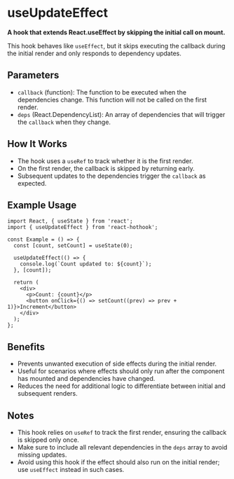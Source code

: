 # useUpdateEffect

**A hook that extends React.useEffect by skipping the initial call on mount.**

This hook behaves like `useEffect`, but it skips executing the callback during the initial render and only responds to dependency updates.

## Parameters

- `callback` (function): The function to be executed when the dependencies change. This function will not be called on the first render.
- `deps` (React.DependencyList): An array of dependencies that will trigger the `callback` when they change.

## How It Works

- The hook uses a `useRef` to track whether it is the first render.
- On the first render, the callback is skipped by returning early.
- Subsequent updates to the dependencies trigger the `callback` as expected.

## Example Usage

```tsx
import React, { useState } from 'react';
import { useUpdateEffect } from 'react-hothook';

const Example = () => {
  const [count, setCount] = useState(0);

  useUpdateEffect(() => {
    console.log(`Count updated to: ${count}`);
  }, [count]);

  return (
    <div>
      <p>Count: {count}</p>
      <button onClick={() => setCount((prev) => prev + 1)}>Increment</button>
    </div>
  );
};
```

## Benefits

- Prevents unwanted execution of side effects during the initial render.
- Useful for scenarios where effects should only run after the component has mounted and dependencies have changed.
- Reduces the need for additional logic to differentiate between initial and subsequent renders.

## Notes

- This hook relies on `useRef` to track the first render, ensuring the callback is skipped only once.
- Make sure to include all relevant dependencies in the `deps` array to avoid missing updates.
- Avoid using this hook if the effect should also run on the initial render; use `useEffect` instead in such cases.

